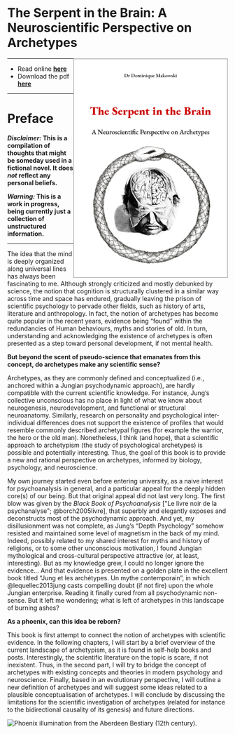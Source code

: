 The Serpent in the Brain: A Neuroscientific Perspective on Archetypes
=====================================================================

<a href="https://dominiquemakowski.github.io/archetypes/">
<img src='img/cover_border.png' align="right" height="500" /> </a>

------------------------------------------------------------------------

-   Read online
    [**here**](https://dominiquemakowski.github.io/archetypes/)
-   Download the pdf
    [**here**](https://github.com/DominiqueMakowski/archetypes/raw/master/pdf/archetypes_makowski.pdf)

------------------------------------------------------------------------

Preface
=======

***Disclaimer:* This is a compilation of thoughts that might be someday
used in a fictional novel. It does *not* reflect any personal beliefs.**

***Warning:* This is a work in progress, being currently just a
collection of unstructured information.**

------------------------------------------------------------------------

The idea that the mind is deeply organized along universal lines has
always been fascinating to me. Although strongly criticized and mostly
debunked by science, the notion that cognition is structurally clustered
in a similar way across time and space has endured, gradually leaving
the prison of scientific psychology to pervade other fields, such as
history of arts, literature and anthropology. In fact, the notion of
archetypes has become quite popular in the recent years, evidence being
“found” within the redundancies of Human behaviours, myths and stories
of old. In turn, understanding and acknowledging the existence of
archetypes is often presented as a step toward personal development, if
not mental health.

**But beyond the scent of pseudo-science that emanates from this
concept, do archetypes make any scientific sense?**

Archetypes, as they are commonly defined and conceptualized (i.e.,
anchored within a Jungian psychodynamic approach), are hardly compatible
with the current scientific knowledge. For instance, Jung’s collective
unconscious has no place in light of what we know about neurogenesis,
neurodevelopment, and functional or structural neuroanatomy. Similarly,
research on personality and psychological inter-individual differences
does not support the existence of profiles that would resemble commonly
described archetypal figures (for example the warrior, the hero or the
old man). Nonetheless, I think (and hope), that a scientific approach to
archetypism (the study of psychological archetypes) is possible and
potentially interesting. Thus, the goal of this book is to provide a new
and rational perspective on archetypes, informed by biology, psychology,
and neuroscience.

My own journey started even before entering university, as a naive
interest for psychoanalysis in general, and a particular appeal for the
deeply hidden core(s) of our being. But that original appeal did not
last very long. The first blow was given by the *Black Book of
Psychoanalysis* \["Le livre noir de la psychanalyse"; @borch2005livre\],
that superbly and elegantly exposes and deconstructs most of the
psychodynamic approach. And yet, my disillusionment was not complete, as
Jung’s “Depth Psychology” somehow resisted and maintained some level of
magnetism in the back of my mind. Indeed, possibly related to my shared
interest for myths and history of religions, or to some other
unconscious motivation, I found Jungian mythological and cross-cultural
perspective attractive (or, at least, interesting). But as my knowledge
grew, I could no longer ignore the evidence… And that evidence is
presented on a golden plate in the excellent book titled “Jung et les
archétypes. Un mythe contemporain”, in which @lequellec2013jung casts
compelling doubt (if not fire) upon the whole Jungian enterprise.
Reading it finally cured from all psychodynamic non-sense. But it left
me wondering; what is left of archetypes in this landscape of burning
ashes?

**As a phoenix, can this idea be reborn?**

This book is first attempt to connect the notion of archetypes with
scientific evidence. In the following chapters, I will start by a brief
overview of the current landscape of archetypism, as it is found in
self-help books and posts. Interestingly, the scientific literature on
the topic is scare, if not inexistent. Thus, in the second part, I will
try to bridge the concept of archetypes with existing concepts and
theories in modern psychology and neuroscience. Finally, based in an
evolutionary perspective, I will outline a new definition of archetypes
and will suggest some ideas related to a plausible conceptualisation of
archetypes. I will conclude by discussing the limitations for the
scientific investigation of archetypes (related for instance to the
bidirectional causality of its genesis) and future directions.

![Phoenix illumination from the Aberdeen Bestiary (12th
century).](img/phoenix_aberdeen_bestiary.jpg)
